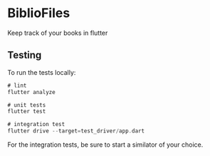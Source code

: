 # BiblioFiles
Keep track of your books in flutter

## Testing

To run the tests locally: 
```dart
# lint
flutter analyze

# unit tests
flutter test

# integration test
flutter drive --target=test_driver/app.dart
```

For the integration tests, be sure to start a similator of your choice. 